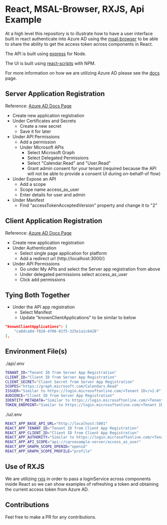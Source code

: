 # React, MSAL-Browser, RXJS, Api Example

At a high level this repository is to illustrate how to have a user interface built in react authenticate into Azure AD using the [msal-browser](https://www.npmjs.com/package/@azure/msal-browser) to be able to share the ability to get the access token across components in React.

The API is built using [express](https://www.npmjs.com/package/express) for Node.

The UI is built using [react-scripts](https://www.npmjs.com/package/react-scripts) with NPM.

For more information on how we are utilizing Azure AD please see the [docs](docs/flows/azure-ad.md) page.

## Server Application Registration

Reference: [Azure AD Docs Page](https://github.com/Azure-Samples/active-directory-dotnet-native-aspnetcore-v2/tree/master/2.%20Web%20API%20now%20calls%20Microsoft%20Graph#register-the-service-app-todolistservice)

- Create new application registration
- Under Certificates and Secrets
  - Create a new secret
  - Save it for later
- Under API Permissions
  - Add a permission
  - Under Microsoft APIs
    - Select Microsoft Graph
    - Select Delegated Permissions
    - Select "Calendar.Read" and "User.Read"
    - Grant admin consent for your tenant (required because the API will not be able to provide a consent UI during on-behalf-of flow)
- Under Expose an API
  - Add a scope
  - Scope name access_as_user
  - Enter details for user and admin
- Under Manifest
  - Find "accessTokenAcceptedVersion" property and change it to "2"

## Client Application Registration

Reference: [Azure AD Docs Page](https://github.com/Azure-Samples/active-directory-dotnet-native-aspnetcore-v2/tree/master/2.%20Web%20API%20now%20calls%20Microsoft%20Graph#register-the-client-app-todolistclient)

- Create new application registration
- Under Authentication
  - Select single page application for platform
  - Add a redirect url (http://localhost:3000/)
- Under API Permissions
  - Go under My APIs and select the Server app registration from above
  - Under delegated permissions select access_as_user
  - Click add permissions

## Tying Both Together

- Under the API app registration
  - Select Manifest
  - Update "knownClientApplications" to be similar to below

``` json
"knownClientApplications": [
    "ca8dca8d-f828-4f08-82f5-325e1a1c6428"
],
```

## Environment File(s)

./api/.env

``` bash
TENANT_ID="Tenant ID from Server App Registration"
CLIENT_ID="Client ID from Server App Registration"
CLIENT_SECRET="Client Secret from Server App Registration"
SCOPES="https://graph.microsoft.com/Calendars.Read"
ISSUER="Similar to https://login.microsoftonline.com/<Tenant ID>/v2.0"
AUDIENCE="Client ID from Server App Registration"
IDENTITY_METADATA="Similar to https://login.microsoftonline.com/<Tenant ID>/v2.0/.well-known/openid-configuration"
TOKEN_ENDPOINT="Similar to https://login.microsoftonline.com/<Tenant ID>/oauth2/v2.0/token"
```

./ui/.env

``` bash
REACT_APP_BASE_API_URL="http://localhost:5001"
REACT_APP_TENANT_ID="Tenant ID from Client App Registration"
REACT_APP_CLIENT_ID="Client ID from Client App Registration"
REACT_APP_AUTHORITY="Similar to https://login.microsoftonline.com/<Tenant ID>"
REACT_APP_API_SCOPE="api://cqrsexample-server/access_as_user"
REACT_APP_GRAPH_SCOPE_OPENID="openid"
REACT_APP_GRAPH_SCOPE_PROFILE="profile"
```

## Use of RXJS

We are utilizing [rxjs](https://www.npmjs.com/package/rxjs) in order to pass a loginService across components inside React so we can show examples of refreshing a token and obtaining the current access token from Azure AD.

## Contributions

Feel free to make a PR for any contributions.
